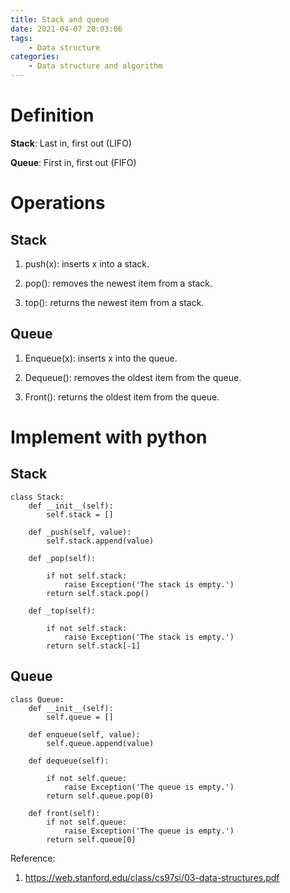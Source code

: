 ```yaml
---
title: Stack and queue
date: 2021-04-07 20:03:06
tags: 
    - Data structure
categories:
    - Data structure and algorithm
---
```


# Definition

**Stack**: Last in, first out (LIFO)

**Queue**: First in, first out (FIFO)

# Operations

## Stack

1. push(x): inserts x into a stack.

2. pop(): removes the newest item from a stack.

3. top(): returns the newest item from a stack.

## Queue

1. Enqueue(x): inserts x into the queue.

2. Dequeue(): removes the oldest item from the queue.

3. Front(): returns the oldest item from the queue.

# Implement with python

## Stack

```
class Stack:
    def __init__(self):
        self.stack = []

    def _push(self, value):
        self.stack.append(value)

    def _pop(self):

        if not self.stack:
            raise Exception('The stack is empty.')
        return self.stack.pop()

    def _top(self):

        if not self.stack:
            raise Exception('The stack is empty.')
        return self.stack[-1]
```

## Queue

```
class Queue:
    def __init__(self):
        self.queue = []

    def enqueue(self, value):
        self.queue.append(value)

    def dequeue(self):

        if not self.queue:
            raise Exception('The queue is empty.')
        return self.queue.pop(0)

    def front(self):
        if not self.queue:
            raise Exception('The queue is empty.')
        return self.queue[0]
```

Reference:

1. https://web.stanford.edu/class/cs97si/03-data-structures.pdf
